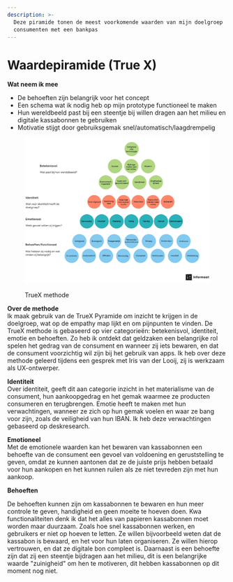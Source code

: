 ```yaml
---
description: >-
  Deze piramide tonen de meest voorkomende waarden van mijn doelgroep
  consumenten met een bankpas
---
```


# Waardepiramide (True X)

**Wat neem ik mee**

* De behoeften zijn belangrijk voor het concept
* Een schema wat ik nodig heb op mijn prototype functioneel te maken
* Hun wereldbeeld past bij een steentje bij willen dragen aan het milieu en digitale kassabonnen te gebruiken
* Motivatie stijgt door gebruiksgemak snel/automatisch/laagdrempelig

<figure><img src="../.gitbook/assets/Schermafbeelding 2022-11-10 om 12.22.53.png" alt=""><figcaption><p>TrueX methode</p></figcaption></figure>

**Over de methode**\
Ik maak gebruik van de TrueX Pyramide om inzicht te krijgen in de doelgroep, wat op de empathy map lijkt en om pijnpunten te vinden. De TrueX methode is gebaseerd op vier categorieën: betekenisvol, identiteit, emotie en behoeften. Zo heb ik ontdekt dat geldzaken een belangrijke rol spelen het gedrag van de consument en wanneer zij iets bewaren, en dat de consument voorzichtig wil zijn bij het gebruik van apps. Ik heb over deze methode geleerd tijdens een gesprek met Iris van der Looij, zij is werkzaam als UX-ontwerper.

**Identiteit**\
Over identiteit, geeft dit aan categorie inzicht in het materialisme van de consument, hun aankoopgedrag en het gemak waarmee ze producten consumeren en terugbrengen. Emotie heeft te maken met hun verwachtingen, wanneer ze zich op hun gemak voelen en waar ze bang voor zijn, zoals de veiligheid van hun IBAN. Ik heb deze verwachtingen gebaseerd op deskresearch.

**Emotioneel**\
Met de emotionele waarden kan het bewaren van kassabonnen een behoefte van de consument een gevoel van voldoening en geruststelling te geven, omdat ze kunnen aantonen dat ze de juiste prijs hebben betaald voor hun aankopen en het kunnen ruilen als ze niet tevreden zijn met hun aankoop.

**Behoeften**

De behoeften kunnen zijn om kassabonnen te bewaren en hun meer controle te geven, handigheid en geen moeite te hoeven doen. Kwa functionaliteiten denk ik dat het alles van papieren kassabonnen moet worden maar duurzaam. Zoals hoe snel kassabonnen werken, en gebruikers er niet op hoeven te letten. Ze willen bijvoorbeeld weten dat de kassabon is bewaard, en het voor hun laten organiseren. Ze willen hierop vertrouwen, en dat ze digitale bon compleet is. Daarnaast is een behoefte zijn dat zij een steentje bijdragen aan het milieu, dit is een belangrijke waarde "zuinigheid" om hen te motiveren, dit hebben kassabonnen op dit moment nog niet.&#x20;
